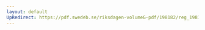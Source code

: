 ```yaml
---
layout: default
UpRedirect: https://pdf.swedeb.se/riksdagen-volumeG-pdf/198182/reg_198182__reg_01.pdf
---
```

